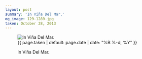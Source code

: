 ```yaml
---
layout: post
summary: 'In Viña Del Mar.'
og_image: 129-1280.jpg
taken: October 28, 2013
---
```


<figure class="post" data-src="{{ site.assets_url }}/{{ page.og_image }}" data-sub-html='#caption-{{ page.id | remove_first: "/" }}'>
<img alt="In Viña Del Mar." sizes="(min-width: 700px) 50vw, calc(100vw - 2rem)" src="{{ site.assets_url }}/129-640.jpg" srcset="{{ site.assets_url }}/129-1280.jpg 1280w, {{ site.assets_url }}/129-960.jpg 960w, {{ site.assets_url }}/129-640.jpg 640w, {{ site.assets_url }}/129-320.jpg 320w"/>
<figcaption id='caption-{{ page.id | remove_first: "/" }}'>
<time>{{ page.taken | default: page.date | date: "%B %-d, %Y" }}</time>
<p>In Viña Del Mar.</p>
</figcaption>
</figure>
